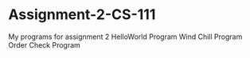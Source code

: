 # Assignment-2-CS-111
My programs for assignment 2
HelloWorld Program
Wind Chill Program
Order Check Program
